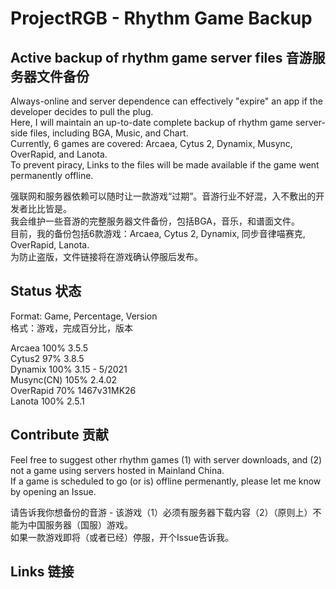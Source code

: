 # ProjectRGB - Rhythm Game Backup
## Active backup of rhythm game server files 音游服务器文件备份
Always-online and server dependence can effectively "expire" an app if the developer decides to pull the plug.  
Here, I will maintain an up-to-date complete backup of rhythm game server-side files, including BGA, Music, and Chart.  
Currently, 6 games are covered: Arcaea, Cytus 2, Dynamix, Musync, OverRapid, and Lanota.  
To prevent piracy, Links to the files will be made available if the game went permanently offline.  
  
强联网和服务器依赖可以随时让一款游戏“过期”。音游行业不好混，入不敷出的开发者比比皆是。  
我会维护一些音游的完整服务器文件备份，包括BGA，音乐，和谱面文件。  
目前，我的备份包括6款游戏：Arcaea, Cytus 2, Dynamix, 同步音律喵赛克, OverRapid, Lanota.  
为防止盗版，文件链接将在游戏确认停服后发布。  

## Status  状态
Format: Game, Percentage, Version  
格式：游戏，完成百分比，版本
  
Arcaea         100%                 3.5.5  
Cytus2        97%                  3.8.5  
Dynamix        100%                 3.15 - 5/2021  
Musync(CN)         105%             2.4.02  
OverRapid      70%                  1467v31MK26  
Lanota         100%                 2.5.1  



## Contribute  贡献  
Feel free to suggest other rhythm games (1) with server downloads, and (2) not a game using servers hosted in Mainland China.  
If a game is scheduled to go (or is) offline permenantly, please let me know by opening an Issue.
  
请告诉我你想备份的音游 - 该游戏（1）必须有服务器下载内容（2）（原则上）不能为中国服务器（国服）游戏。  
如果一款游戏即将（或者已经）停服，开个Issue告诉我。
  
## Links  链接
